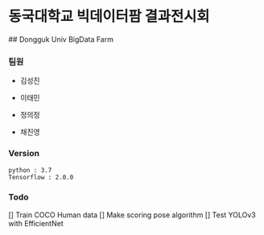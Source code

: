 # 동국대학교 빅데이터팜 결과전시회

﻿## Dongguk Univ BigData Farm

### 팀원

- 김성진

- 이태민

- 정의정

- 채진영

### Version

```
python : 3.7
Tensorflow : 2.0.0
```

### Todo

[] Train COCO Human data
[] Make scoring pose algorithm
[] Test YOLOv3 with EfficientNet
